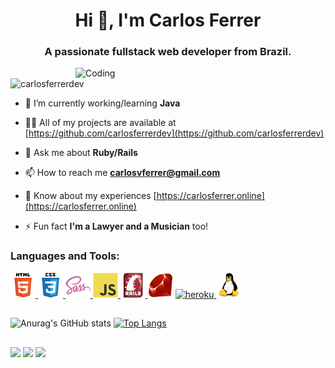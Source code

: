 <h1 align="center">Hi 👋, I'm Carlos Ferrer</h1>
<h3 align="center">A passionate fullstack web developer from Brazil.</h3>
<img align="right" alt="Coding" width="400" src="https://gifs.eco.br/wp-content/uploads/2022/11/gifs-de-programador-3.gif">

<p align="left"> <img src="https://komarev.com/ghpvc/?username=carlosferrerdev&label=Profile%20views&color=0e75b6&style=flat" alt="carlosferrerdev" /> </p>

- 🌱 I’m currently working/learning **Java**

- 👨‍💻 All of my projects are available at [https://github.com/carlosferrerdev](https://github.com/carlosferrerdev)

- 💬 Ask me about **Ruby/Rails**

- 📫 How to reach me **carlosvferrer@gmail.com**

- 📄 Know about my experiences [https://carlosferrer.online](https://carlosferrer.online)

- ⚡ Fun fact **I'm a Lawyer and a Musician** too!


<h3 align="left">Languages and Tools:</h3>
<p align="left"> <a href="https://www.w3.org/html/" target="_blank" rel="noreferrer"> <img src="https://raw.githubusercontent.com/devicons/devicon/master/icons/html5/html5-original-wordmark.svg" alt="html5" width="40" height="40"/> </a>
<a href="https://www.w3schools.com/css/" target="_blank" rel="noreferrer"> <img src="https://raw.githubusercontent.com/devicons/devicon/master/icons/css3/css3-original-wordmark.svg" alt="css3" width="40" height="40"/> </a>
<a href="https://sass-lang.com" target="_blank" rel="noreferrer"> <img src="https://raw.githubusercontent.com/devicons/devicon/master/icons/sass/sass-original.svg" alt="sass" width="40" height="40"/> </a>
<a href="https://developer.mozilla.org/en-US/docs/Web/JavaScript" target="_blank" rel="noreferrer"> <img src="https://raw.githubusercontent.com/devicons/devicon/master/icons/javascript/javascript-original.svg" alt="javascript" width="40" height="40"/> </a>
<a href="https://rubyonrails.org" target="_blank" rel="noreferrer"> <img src="https://raw.githubusercontent.com/devicons/devicon/master/icons/rails/rails-original-wordmark.svg" alt="rails" width="40" height="40"/> </a> <a href="https://www.ruby-lang.org/en/" target="_blank" rel="noreferrer"> <img src="https://raw.githubusercontent.com/devicons/devicon/master/icons/ruby/ruby-original.svg" alt="ruby" width="40" height="40"/></a>
<a href="https://heroku.com" target="_blank" rel="noreferrer"> <img src="https://www.vectorlogo.zone/logos/heroku/heroku-icon.svg" alt="heroku" width="40" height="40"/> </a>  <a href="https://www.linux.org/" target="_blank" rel="noreferrer"> <img src="https://raw.githubusercontent.com/devicons/devicon/master/icons/linux/linux-original.svg" alt="linux" width="40" height="40"/> </a>   </p>

##

![Anurag's GitHub stats](https://github-readme-stats.vercel.app/api?username=carlosferrerdev&show_icons=true&theme=vue-dark)
[![Top Langs](https://github-readme-stats.vercel.app/api/top-langs/?username=carlosferrerdev&langs_count=8&layout=compact&theme=vue-dark)](https://github.com/carlosferrerdev/github-readme-stats)

##

  <div> 
  <a href="https://www.instagram.com/carlosvferrer" target="_blank"><img src="https://img.shields.io/badge/-Instagram-%23E4405F?style=for-the-badge&logo=instagram&logoColor=white" target="_blank"></a>
  <a href = "mailto:carlosvferrer@gmail.com"><img src="https://img.shields.io/badge/-Gmail-%23333?style=for-the-badge&logo=gmail&logoColor=white" target="_blank"></a>
  <a href="https://www.linkedin.com/in/ferrercarlos/" target="_blank"><img src="https://img.shields.io/badge/-LinkedIn-%230077B5?style=for-the-badge&logo=linkedin&logoColor=white" target="_blank"></a> 
  
  </div>
